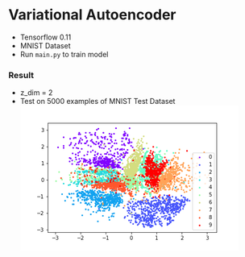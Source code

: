 # Variational Autoencoder
- Tensorflow 0.11
- MNIST Dataset
- Run `main.py` to train model


### Result
- z_dim = 2
- Test on 5000 examples of MNIST Test Dataset
![VAE_mnist_test](Result/VAE_mnist_test.png)
